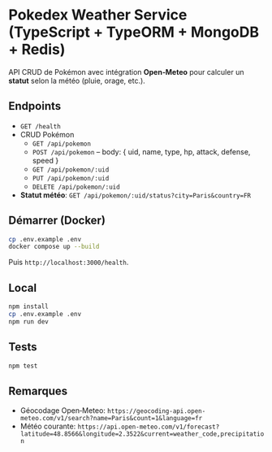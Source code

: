 # Pokedex Weather Service (TypeScript + TypeORM + MongoDB + Redis)

API CRUD de Pokémon avec intégration **Open‑Meteo** pour calculer un **statut** selon la météo (pluie, orage, etc.).

## Endpoints
- `GET /health`
- CRUD Pokémon
  - `GET /api/pokemon`
  - `POST /api/pokemon` – body: { uid, name, type, hp, attack, defense, speed }
  - `GET /api/pokemon/:uid`
  - `PUT /api/pokemon/:uid`
  - `DELETE /api/pokemon/:uid`
- **Statut météo**: `GET /api/pokemon/:uid/status?city=Paris&country=FR`

## Démarrer (Docker)
```bash
cp .env.example .env
docker compose up --build
```
Puis `http://localhost:3000/health`.

## Local
```bash
npm install
cp .env.example .env
npm run dev
```

## Tests
```bash
npm test
```

## Remarques
- Géocodage Open‑Meteo: `https://geocoding-api.open-meteo.com/v1/search?name=Paris&count=1&language=fr`
- Météo courante: `https://api.open-meteo.com/v1/forecast?latitude=48.8566&longitude=2.3522&current=weather_code,precipitation`
